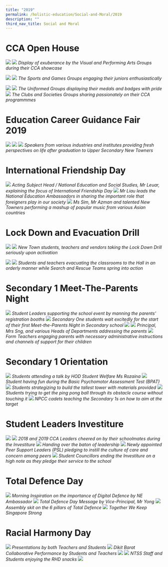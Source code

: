 ```yaml
---
title: "2019"
permalink: /holistic-education/Social-and-Moral/2019
description: ""
third_nav_title: Social and Moral
---
```

# CCA Open House

![](/images/CCA%20open%20house.png)
![](/images/PA-3.jpg)
*Display of exuberance by the Visual and Performing Arts Groups during their CCA showcase*

![](/images/CCA%20open%20house%202.png)
![](/images/S1.jpg)
*The Sports and Games Groups engaging their juniors enthusiastically*

![](/images/CCA%20open%20house%203.png)
![](/images/cca%20open%20house%204.png)
*The Uniformed Groups displaying their medals and badges with pride*
![](/images/cca%20open%20house%205.png)
*The Clubs and Societies Groups sharing passionately on their CCA programmmes*

# Education Career Guidance Fair 2019
![](/images/ECG%201.png)
![](/images/ECG%202.png)
![](/images/ECG%203.png)
*Speakers from various industries and institutes providing fresh perspectives on life after graduation 
to Upper Secondary New Towners*

# International Friendship Day
![](/images/Mr%20Leuar%20explaining%20the%20focus%20of%20International%20Friendship%20Day%202019.jpg)
*Acting Subject Head / National Education and Social Studies, Mr Leuar, explaining the focus of International Friendship Day*
![](/images/Mr%20Liau%20and%20National%20Education%20Ambassadors.jpg)
*Mr Liau leads the National Education Ambassadors in sharing the important role that foreigners play in our society*
![](/images/Ms%20Sim,%20Mr%20Azman%20and%20talented%20New%20Towners.jpg)
*Ms Sim, Mr Azman and talented New Towners performing a mashup of popular music from various Asian countries*

# Lock Down and Evacuation Drill
![](/images/lock%20down%20drill%201.png)
![](/images/DSC_0060.jpg)
*New Town students, teachers and vendors taking the Lock Down Drill seriously upon activation*

![](/images/lock%20down%20drill%202.png)
![](/images/lock%20down%20drill%203.png)
*Students and teachers evacuating the classrooms to the Hall in an orderly manner while Search and Rescue Teams spring into action*
 
# Secondary 1 Meet-The-Parents Night
![](/images/DSC_6834.jpg)
*Student Leaders supporting the school event by manning the parents' registration booths*
![](/images/DSC_6843.jpg)
*Secondary One students wait excitedly for the start of their first Meet-the-Parents Night in Secondary school*
![](/images/PTM%2019.png)
![](/images/PTM%2019%202.png)
*Principal, Mrs Sng, and various Heads of Departments addressing the parents*
![](/images/DSC_6888.jpg)
*Form Teachers engaging parents with necessary administrative instructions and channels of support for their children*

# Secondary 1 Orientation
![](/images/Orientation%2019.jpeg)
*Students attending a talk by HOD Student Welfare Ms Rozaina*
![](/images/Orientation%2019%202.jpeg)
*Student having fun during the Basic Psychomotor Assessment Test (BPAT)*
![](/images/orientation%2019%203.png)
*Students strategizing to build the tallest tower with materials provided*
![](/images/orientation%2019%204.png)
*Students trying to get the ping pong ball through its obstacle course without touching it*
![](/images/Orientation%2019%205.jpeg)
*NPCC cadets teaching the Secondary 1s on how to aim at the target*

# Student Leaders Investiture
![](/images/investiture%2019.png)
![](/images/investiture%2019%202.png)
*2018 and 2019 CCA Leaders cheered on by their schoolmates during the Investiture*
![](/images/DSC_0025.jpg)
*Handing over the baton of leadership*
![](/images/DSC_0097.jpg)
*Newly appointed Peer Support Leaders (PSL) pledging to instill the culture of care and concern among peers*
![](/images/DSC_0119.jpg)
*Student Councillors ending the Investiture on a high note as they pledge their service to the school*

# Total Defence Day 
![](/images/Picture%201.jpg)
*Morning Inspiration on the importance of Digital Defence by NE Ambassador*
![](/images/Picture%203.jpg)
*Total Defence Day Message by Vice-Principal, Mr Yong*
![](/images/Picture%204.jpg)
*Assembly skit on the 6 pillars of Total Defence*
![](/images/Picture%205.jpg)
*Together We Keep Singapore Strong*

# Racial Harmony Day
![](/images/racial%20harmony%20day%201.png)
*Presentations by both Teachers and Students*
![](/images/IMG_0341.jpg)
*Dikit Barat Collaborative Performance by Students and Teachers*
![](/images/racial%20harmony%20day%202.png)
![](/images/RHD%203.jpg)
*NTSS Staff and Students enjoying the RHD snacks*
![](/images/RHD%205.jpg)